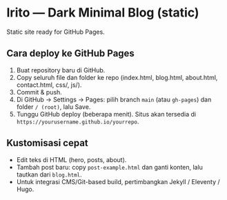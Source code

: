 # Irito — Dark Minimal Blog (static)

Static site ready for GitHub Pages.

## Cara deploy ke GitHub Pages
1. Buat repository baru di GitHub.
2. Copy seluruh file dan folder ke repo (index.html, blog.html, about.html, contact.html, css/, js/).
3. Commit & push.
4. Di GitHub → Settings → Pages: pilih branch `main` (atau `gh-pages`) dan folder `/ (root)`, lalu Save.
5. Tunggu GitHub deploy (beberapa menit). Situs akan tersedia di `https://yourusername.github.io/yourrepo`.

## Kustomisasi cepat
- Edit teks di HTML (hero, posts, about).
- Tambah post baru: copy `post-example.html` dan ganti konten, lalu tautkan dari `blog.html`.
- Untuk integrasi CMS/Git-based build, pertimbangkan Jekyll / Eleventy / Hugo.
